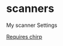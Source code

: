 # scanners
My scanner Settings
  
[Requires chirp](https://chirp.danplanet.com/projects/chirp/wiki/Home)  
